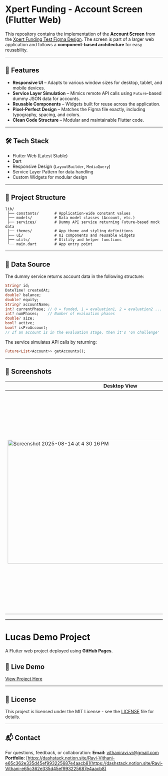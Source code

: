 # Xpert Funding - Account Screen (Flutter Web)

This repository contains the implementation of the **Account Screen** from the [Xpert Funding Test Figma Design](https://www.figma.com/design/HHrnaabkR4OIYzBV8BArOk/Xpert-Funding-Test?node-id=0-1&p=f&t=yQsYqfGOG7tGrRfe-0). The screen is part of a larger web application and follows a **component-based architecture** for easy reusability.

---

## 📌 Features

* **Responsive UI** – Adapts to various window sizes for desktop, tablet, and mobile devices.
* **Service Layer Simulation** – Mimics remote API calls using `Future`-based dummy JSON data for accounts.
* **Reusable Components** – Widgets built for reuse across the application.
* **Pixel-Perfect Design** – Matches the Figma file exactly, including typography, spacing, and colors.
* **Clean Code Structure** – Modular and maintainable Flutter code.

---

## 🛠️ Tech Stack

* Flutter Web (Latest Stable)
* Dart
* Responsive Design (`LayoutBuilder`, `MediaQuery`)
* Service Layer Pattern for data handling
* Custom Widgets for modular design

---

## 📂 Project Structure

```
lib/
 ├── constants/       # Application-wide constant values
 ├── models/          # Data model classes (Account, etc.)
 ├── services/        # Dummy API service returning Future-based mock data
 ├── themes/          # App theme and styling definitions
 ├── ui/              # UI components and reusable widgets
 ├── utils/           # Utility and helper functions
 └── main.dart        # App entry point
```

---

## 🔄 Data Source

The dummy service returns account data in the following structure:

```dart
String? id;
DateTime? createdAt;
double? balance;
double? equity;
String? accountName;
int? currentPhase; // 0 = funded, 1 = evaluation1, 2 = evaluation2 ...
int? numPhases;    // Number of evaluation phases
double? size;
bool? active;
bool? isProAccount;
// If an account is in the evaluation stage, then it's 'on challenge'
```

The service simulates API calls by returning:

```dart
Future<List<Account>> getAccounts();
```

---

## 📸 Screenshots

| Desktop View                                   | Mobile View                                  |
| ---------------------------------------------- | -------------------------------------------- |
|  <img width="721" height="394" alt="Screenshot 2025-08-14 at 4 30 16 PM" src="https://github.com/user-attachments/assets/b9e5deb7-af35-4dc2-80ac-c4042f56e70e" />  | <img width="325" height="705" alt="Screenshot 2025-08-14 at 4 30 37 PM" src="https://github.com/user-attachments/assets/1e75b9f6-9906-4b11-81e8-deec4e1a30bd" />
 

---

# Lucas Demo Project

A Flutter web project deployed using **GitHub Pages**.

## 🚀 Live Demo
[View Project Here](https://androidsignal.github.io/lucas_demo_project/)

---

## 📄 License

This project is licensed under the MIT License - see the [LICENSE](LICENSE) file for details.

---

## 📬 Contact

For questions, feedback, or collaboration:
**Email:** [vithaniravi.vr@gmail.com](mailto:vithaniravi.vr@gmail.com)
**Portfolio:** [https://dashstack.notion.site/Ravi-Vithani-e65c362e335d45ef993225687e4aacb8](https://dashstack.notion.site/Ravi-Vithani-e65c362e335d45ef993225687e4aacb8)
